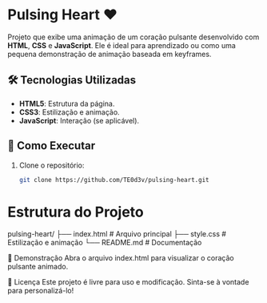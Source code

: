 # Pulsing Heart ❤️

Projeto que exibe uma animação de um coração pulsante desenvolvido com **HTML**, **CSS** e **JavaScript**. Ele é ideal para aprendizado ou como uma pequena demonstração de animação baseada em keyframes.

## 🛠️ Tecnologias Utilizadas

- **HTML5**: Estrutura da página.
- **CSS3**: Estilização e animação.
- **JavaScript**: Interação (se aplicável).

## 🚀 Como Executar

1. Clone o repositório:

   ```bash
   git clone https://github.com/TE0d3v/pulsing-heart.git

# Estrutura do Projeto

pulsing-heart/
├── index.html     # Arquivo principal
├── style.css      # Estilização e animação
└── README.md      # Documentação

🌟 Demonstração
Abra o arquivo index.html para visualizar o coração pulsante animado. 

📜 Licença
Este projeto é livre para uso e modificação. Sinta-se à vontade para personalizá-lo!

